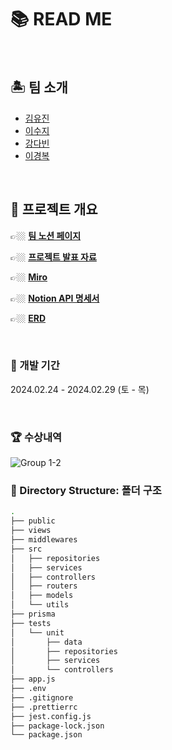 # 📚 READ ME

<br>

## 🏝️ 팀 소개

- [김유진](https://github.com/yujinkim0930)
- [이수지](https://github.com/sssujijl)
- [강다빈](https://github.com/ratempty)
- [이경복](https://github.com/boogie-bogie)

<br>

## 📌 프로젝트 개요

👉🏼 **[ 팀 노션 페이지 ](https://www.notion.so/teamsparta/02-16-cc57609a1cc148acb9304a441fdb85ab)**
<br>

👉🏼 **[ 프로젝트 발표 자료 ](https://www.canva.com/design/DAF-DWwKpM0/DqnIVLPZGTdoB-AVjgw3HA/view?utm_content=DAF-DWwKpM0&utm_campaign=designshare&utm_medium=link&utm_source=editor)** 

👉🏼 **[ Miro ](https://miro.com/app/board/uXjVNpDYOA0=/?share_link_id=885420720570)** 
<br>

👉🏼 **[ Notion API 명세서 ](https://www.notion.so/teamsparta/2d6d6256d0594759a60be2f2a67e0a71?v=10ce548bb4774e68b350eacb56ce4d97&pvs=4)** 
<br>

👉🏼 **[ ERD ](https://drawsql.app/teams/sujiiiii/diagrams/-3)** 

<br>

### 🔧 개발 기간

2024.02.24 - 2024.02.29 (토 - 목)

<br>


### 🏆 수상내역

![Group 1-2](https://github.com/boogie-bogie/Backoffice-project_-Seung.Can.Do.It-/assets/86586908/219d7416-c9de-4316-ac0f-05de7906fe96)

### 📁 Directory Structure: 폴더 구조

```bash
.
├── public
├── views
├── middlewares
├── src
│   ├── repositories
│   ├── services
│   ├── controllers
│   ├── routers
│   ├── models
│   └── utils
├── prisma
├── tests
│   └── unit
│       ├── data
│       ├── repositories
│       ├── services
│       └── controllers
├── app.js
├── .env
├── .gitignore
├── .prettierrc
├── jest.config.js
├── package-lock.json
└── package.json

```

